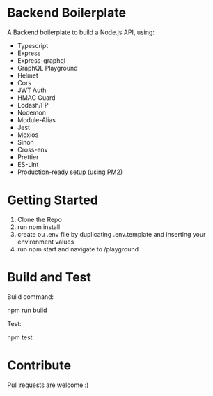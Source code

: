 # Backend Boilerplate

A Backend boilerplate to build a Node.js API, using:

- Typescript
- Express
- Express-graphql
- GraphQL Playground
- Helmet
- Cors
- JWT Auth
- HMAC Guard
- Lodash/FP
- Nodemon
- Module-Alias
- Jest
- Moxios
- Sinon
- Cross-env
- Prettier
- ES-Lint
- Production-ready setup (using PM2)

# Getting Started

1. Clone the Repo
2. run npm install
3. create ou .env file by duplicating .env.template and inserting your environment values
4. run npm start and navigate to <your base url>/playground

# Build and Test

Build command:

npm run build

Test:

npm test

# Contribute

Pull requests are welcome :)
